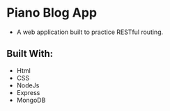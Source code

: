 # Piano Blog App
* A web application built to practice RESTful routing.

## Built With:
* Html
* CSS
* NodeJs
* Express
* MongoDB

